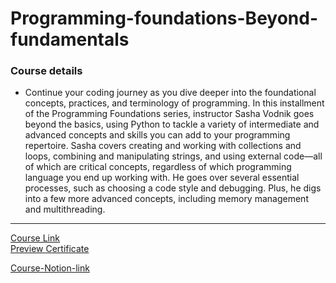 # Programming-foundations-Beyond-fundamentals
### Course details
- Continue your coding journey as you dive deeper into the foundational concepts, practices, and terminology of programming. In this installment of the Programming Foundations series, instructor Sasha Vodnik goes beyond the basics, using Python to tackle a variety of intermediate and advanced concepts and skills you can add to your programming repertoire. Sasha covers creating and working with collections and loops, combining and manipulating strings, and using external code—all of which are critical concepts, regardless of which programming language you end up working with. He goes over several essential processes, such as choosing a code style and debugging. Plus, he digs into a few more advanced concepts, including memory management and multithreading.
---
[Course Link](https://www.linkedin.com/learning/programming-foundations-beyond-the-fundamentals/?resume=false)
<br>[Preview Certificate](https://www.linkedin.com/learning/certificates/930bba3ac2b2b5d80536214841730937f443dd086e8e2d4df3abedd55d80756d?trk=share_certificate)

[Course-Notion-link](https://www.notion.so/02-Programming-Foundations-Beyond-the-Fundamentals-29d8a738c2054ea9917811d2cc9ef1c4)
